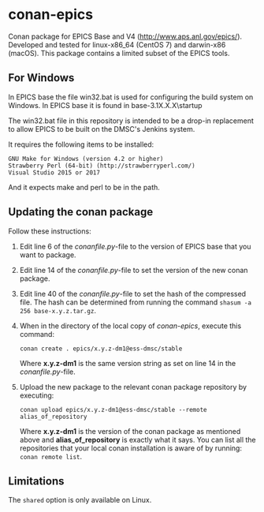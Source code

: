 # conan-epics

Conan package for EPICS Base  and V4 (http://www.aps.anl.gov/epics/). Developed
and tested for linux-x86_64 (CentOS 7) and darwin-x86 (macOS). This package
contains a limited subset of the EPICS tools.

## For Windows

In EPICS base the file win32.bat is used for configuring the build system on Windows. In EPICS base it is found in base-3.1X.X.X\startup

The win32.bat file in this repository is intended to be a drop-in replacement to allow EPICS to be built on the DMSC's Jenkins system.

It requires the following items to be installed:

    GNU Make for Windows (version 4.2 or higher)
    Strawberry Perl (64-bit) (http://strawberryperl.com/)
    Visual Studio 2015 or 2017

And it expects make and perl to be in the path.

## Updating the conan package

Follow these instructions:

1. Edit line 6 of the *conanfile.py*-file to the version of EPICS base that you want to package.

2. Edit line 14 of the *conanfile.py*-file to set the version of the new conan package.

3. Edit line 40 of the *conanfile.py*-file to set the hash of the compressed file. The hash can be determined from running the command `shasum -a 256 base-x.y.z.tar.gz`.

4. When in the directory of the local copy of *conan-epics*, execute this command:

	```
	conan create . epics/x.y.z-dm1@ess-dmsc/stable
	```
	Where **x.y.z-dm1** is the same version string as set on line 14 in the *conanfile.py*-file.

5. Upload the new package to the relevant conan package repository by executing:

	```
	conan upload epics/x.y.z-dm1@ess-dmsc/stable --remote alias_of_repository
	```

	Where **x.y.z-dm1** is the version of the conan package as mentioned above and **alias\_of\_repository** is exactly what it says. You can list all the repositories that your local conan installation is aware of by running: `conan remote list`.

## Limitations

The `shared` option is only available on Linux.
